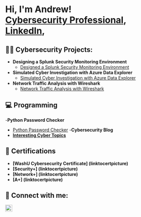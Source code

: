 <h1>Hi, I'm Andrew! <br/><a href="https://github.com/avoss33">Cybersecurity Professional</a>, 
<a href="https://www.linkedin.com/in/andrew-voss-b56a05136/">LinkedIn</a>, 

<h2>👨‍💻 Cybersecurity Projects:</h2>

- <b>Designing a Splunk Security Monitoring Environment</b>
  - [Designed a Splunk Security Monitoring Environment](githublinkhere)
- <b>Simulated Cyber Investigation with Azure Data Explorer</b>
  - [Simulated Cyber Investigation with Azure Data Explorer](githublinkhere)
- <b>Network Traffic Analysis with Wireshark</b>
  - [Network Traffic Analysis with Wireshark](githublinkhere)

<h2>💻 Programming </h2>

-<b>Python Password Checker</b>
  - [Python Password Checker](githublinkhere)
-<b>Cybersecurity Blog<b/>
  - <a href="andrewvosscyber-fafjgybgfkc2gaf9.australiaeast-01.azurewebsites.net">Interesting Cyber Topics</a>

<h2>📖 Certifications </h2>

- [WashU Cybersecurity Certificate] (linktocertpicture)
- [Security+] (linktocertpicture)
- [Network+] (linktocertpicture)
- [A+] (linktocertpicture)

<h2> 🤳 Connect with me:</h2>

[<img align="left" alt="AndrewVoss | LinkedIn" width="22px" src="https://cdn.jsdelivr.net/npm/simple-icons@v3/icons/linkedin.svg" />][linkedin]

[linkedin]: https://www.linkedin.com/in/andrew-voss-b56a05136/

<!--
**avoss33/avoss33** is a ✨ _special_ ✨ repository because its `README.md` (this file) appears on your GitHub profile.

Here are some ideas to get you started:

- 🔭 I’m currently working on ...
- 🌱 I’m currently learning ...
- 👯 I’m looking to collaborate on ...
- 🤔 I’m looking for help with ...
- 💬 Ask me about ...
- 📫 How to reach me: ...
- 😄 Pronouns: ...
- ⚡ Fun fact: ...
-->
